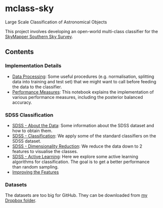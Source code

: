 # mclass-sky

Large Scale Classification of Astronomical Objects

This project involves developing an open-world multi-class classifier
for the [SkyMapper Southern Sky Survey](http://rsaa.anu.edu.au/research/projects/skymapper-southern-sky-survey).

## Contents


### Implementation Details
* <a href="http://nbviewer.ipython.org/github/alasdairtran/mclass-sky/blob/master/data_processing.ipynb" target="_blank">Data Processing</a>: Some useful procedures (e.g. normalisation, splitting data into training and test set) that we might want to call before feeding the data to the classifier.
* <a href="http://nbviewer.ipython.org/github/alasdairtran/mclass-sky/blob/master/performance_measures.ipynb" target="_blank">Performance Measures</a>: This notebook explains the implementation of various performance measures, including the posterior balanced accuracy.

### SDSS Classification
* <a href="http://nbviewer.ipython.org/github/alasdairtran/mclass-sky/blob/master/sdss_about_the_data.ipynb" target="_blank">SDSS - About the Data</a>: Some information about the SDSS dataset and how to obtain them.
* <a href="http://nbviewer.ipython.org/github/alasdairtran/mclass-sky/blob/master/sdss_classification.ipynb" target="_blank">SDSS - Classification</a>: We apply some of the standard classifiers on the SDSS dataset.
* <a href="http://nbviewer.ipython.org/github/alasdairtran/mclass-sky/blob/master/sdss_dim_reduction.ipynb" target="_blank">SDSS - Dimensionality Reduction</a>: We reduce the
data down to 2 features to visualise the classes.
* <a href="http://nbviewer.ipython.org/github/alasdairtran/mclass-sky/blob/master/sdss_active_learning.ipynb" target="_blank">SDSS - Active Learning</a>: Here we explore some active learning algorithms for classification. The goal is to get a better performance than random sampling.
* <a href="http://nbviewer.ipython.org/github/alasdairtran/mclass-sky/blob/master/sdss_features.ipynb" target="_blank">Improving the Features</a>

### Datasets
The datasets are too big for GitHub. They can be downloaded from
[my Dropbox folder](https://www.dropbox.com/sh/yrhifi5s1qikfh8/AAAZg6BouEalG1yjbUJK4gvea?dl=0).